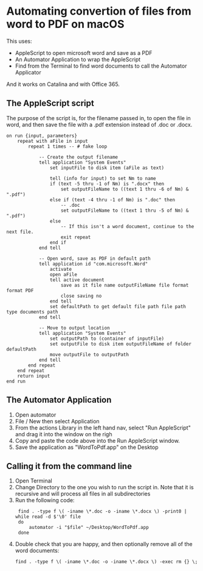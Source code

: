 # Automating convertion of files from word to PDF on macOS

This uses:
* AppleScript to open microsoft word and save as a PDF 
* An Automator Application to wrap the AppleScript
* Find from the Terminal to find word documents to call the Automator Applicator

And it works on Catalina and with Office 365.

## The AppleScript script

The purpose of the script is, for the filename passed in, to open the file in word, and then save the file with a .pdf extension instead of .doc or .docx.  

~~~~ AppleScript
on run {input, parameters}
	repeat with aFile in input
		repeat 1 times -- # fake loop

            -- Create the output filename
			tell application "System Events"
				set inputFile to disk item (aFile as text)
				
				tell (info for input) to set Nm to name
				if (text -5 thru -1 of Nm) is ".docx" then
					set outputFileName to ((text 1 thru -6 of Nm) & ".pdf")
				else if (text -4 thru -1 of Nm) is ".doc" then
					-- .doc
					set outputFileName to ((text 1 thru -5 of Nm) & ".pdf")
				else
                    -- If this isn't a word document, continue to the next file.
					exit repeat
				end if
			end tell
			
            -- Open word, save as PDF in default path
			tell application id "com.microsoft.Word"
				activate
				open aFile
				tell active document
					save as it file name outputFileName file format format PDF
					close saving no
				end tell
				set defaultPath to get default file path file path type documents path
			end tell
			
            -- Move to output location
			tell application "System Events"
				set outputPath to (container of inputFile)
				set outputFile to disk item outputFileName of folder defaultPath
				move outputFile to outputPath
			end tell
		end repeat
	end repeat
	return input
end run
~~~~



## The Automator Application

1. Open automator
2. File / New then select Application
3. From the actions Library in the left hand nav, select "Run AppleScript" and drag it into the window on the righ
4. Copy and paste the code above into the Run AppleScript window.
5. Save the application as "WordToPdf.app" on the Desktop

## Calling it from the command line

1. Open Terminal
2. Change Directory to the one you wish to run the script in.  Note that it is recursive and will process all files in all subdirectories
3. Run the following code:
    ~~~~shell script
     find . -type f \( -iname \*.doc -o -iname \*.docx \) -print0 | while read -d $'\0' file
     do
         automator -i "$file" ~/Desktop/WordToPdf.app
     done
    ~~~~
4. Double check that you are happy, and then optionally remove all of the word documents:
    ~~~~ shell script
    find . -type f \( -iname \*.doc -o -iname \*.docx \) -exec rm {} \;
    ~~~~

